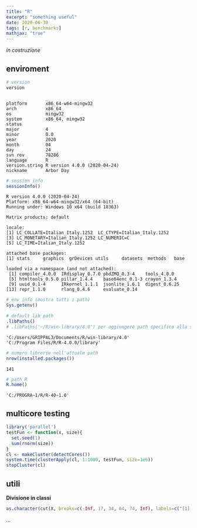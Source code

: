 ```yaml
---
title: "R"
excerpt: "something useful"
date: 2020-06-30
tags: [r, benchmarks]
mathjax: "true"
---
```


*in costruzione*

## enviroment
```R
# version
version
```


                   _                           
    platform       x86_64-w64-mingw32          
    arch           x86_64                      
    os             mingw32                     
    system         x86_64, mingw32             
    status                                     
    major          4                           
    minor          0.0                         
    year           2020                        
    month          04                          
    day            24                          
    svn rev        78286                       
    language       R                           
    version.string R version 4.0.0 (2020-04-24)
    nickname       Arbor Day                   



```R
# session info
sessionInfo()
```


    R version 4.0.0 (2020-04-24)
    Platform: x86_64-w64-mingw32/x64 (64-bit)
    Running under: Windows 10 x64 (build 18363)
    
    Matrix products: default
    
    locale:
    [1] LC_COLLATE=Italian_Italy.1252  LC_CTYPE=Italian_Italy.1252   
    [3] LC_MONETARY=Italian_Italy.1252 LC_NUMERIC=C                  
    [5] LC_TIME=Italian_Italy.1252    
    
    attached base packages:
    [1] stats     graphics  grDevices utils     datasets  methods   base     
    
    loaded via a namespace (and not attached):
     [1] compiler_4.0.0  IRdisplay_0.7.0 pbdZMQ_0.3-4    tools_4.0.0    
     [5] htmltools_0.5.0 pillar_1.4.4    base64enc_0.1-3 crayon_1.3.4   
     [9] uuid_0.1-4      IRkernel_1.1.1  jsonlite_1.6.1  digest_0.6.25  
    [13] repr_1.1.0      rlang_0.4.6     evaluate_0.14  



```R
# env info (mostra tutti i path)
Sys.getenv()
```


```R
# default lib path
.libPaths()
# .libPaths('~/R/win-library/4.0') per aggiungere path specifico alla sessione
```


    'C:/Users/GRIPPAL3/Documents/R/win-library/4.0'
    'C:/Program Files/R/R-4.0.0/library'




```R
# numero librerie nell'attuale path
nrow(installed.packages())
```


    141



```R
# path R
R.home()
```


    'C:/PROGRA~1/R/R-40~1.0'






## multicore testing
```r
library('parallel')
testFun <- function(x, size){
  set.seed(1)
  sum(rnorm(size))
}
cl <- makeCluster(detectCores())
system.time(clusterApply(cl, 1:1000, testFun, size=1e6))
stopCluster(cl)
```


## utili

**Divisione in classi**  
```r
as.character(cut(X, breaks=c(-Inf, 17, 34, 64, 74, Inf), labels=c("[1] 0-17", "[2] 18-34", "[3] 35-64", "[4] 65-74", "[5] 75+"), right = TRUE))
```








...
